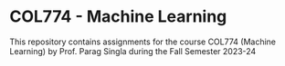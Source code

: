 # COL774 - Machine Learning

This repository contains assignments for the course COL774 (Machine Learning) by Prof. Parag Singla during the Fall Semester 2023-24
